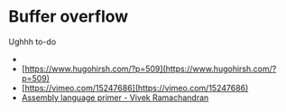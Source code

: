 # Buffer overflow

Ughhh to-do

* [](https://www.nayuki.io/page/a-fundamental-introduction-to-x86-assembly-programming#3-basic-arithmetic-instructions)
* [https://www.hugohirsh.com/?p=509](https://www.hugohirsh.com/?p=509)
* [https://vimeo.com/15247686](https://vimeo.com/15247686)
* [Assembly language primer - Vivek Ramachandran](https://www.youtube.com/watch?v=oRYBQTmKATE&list=PLjnOm_giI__5aBN1SoZSMGtGu0VU1yT3e)
